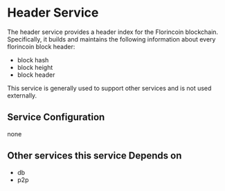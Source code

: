 # Header Service

The header service provides a header index for the Florincoin blockchain. Specifically, it builds and maintains the following information about every florincoin block header:

- block hash
- block height
- block header

This service is generally used to support other services and is not used externally.

## Service Configuration

none

## Other services this service Depends on

- db
- p2p

